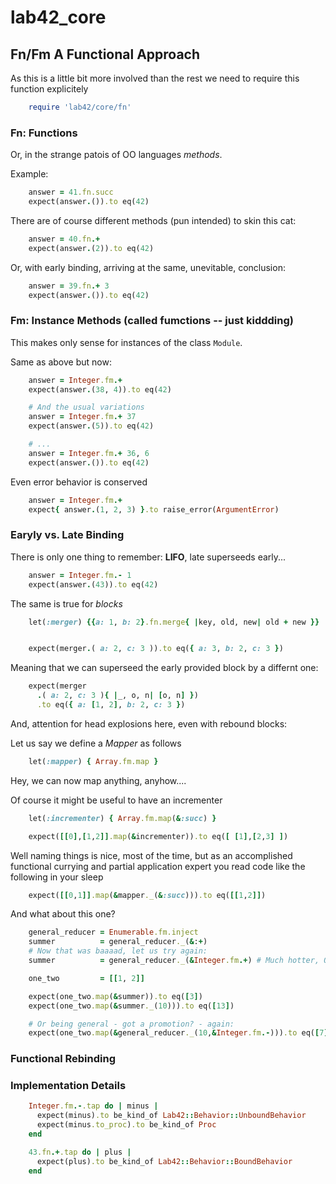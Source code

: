 # lab42\_core

## Fn/Fm A Functional Approach

As this is a little bit more involved than the rest we need to require this function explicitely

```ruby :include
    require 'lab42/core/fn'
```

### Fn: Functions

Or, in the strange patois of OO languages _methods_.

Example:

```ruby :example
    answer = 41.fn.succ
    expect(answer.()).to eq(42)
```

There are of course different methods (pun intended) to skin this cat:

```ruby :example
    answer = 40.fn.+
    expect(answer.(2)).to eq(42)
```

Or, with early binding, arriving at the same, unevitable, conclusion:

```ruby :example
    answer = 39.fn.+ 3
    expect(answer.()).to eq(42)
```

### Fm: Instance Methods (called fumctions -- just kiddding)

This makes only sense for instances of the class `Module`.

Same as above but now:


```ruby :example
    answer = Integer.fm.+
    expect(answer.(38, 4)).to eq(42)

    # And the usual variations
    answer = Integer.fm.+ 37
    expect(answer.(5)).to eq(42)

    # ...
    answer = Integer.fm.+ 36, 6
    expect(answer.()).to eq(42)
```

Even error behavior is conserved

```ruby :example
    answer = Integer.fm.+
    expect{ answer.(1, 2, 3) }.to raise_error(ArgumentError) 
```

### Earyly vs. Late Binding


There is only one thing to remember: **LIFO**, late superseeds early...

```ruby :example
    answer = Integer.fm.- 1
    expect(answer.(43)).to eq(42)
```

The same is true for _blocks_

```ruby :include
    let(:merger) {{a: 1, b: 2}.fn.merge{ |key, old, new| old + new }}
```

```ruby :example

    expect(merger.( a: 2, c: 3 )).to eq({ a: 3, b: 2, c: 3 })
```

Meaning that we can superseed the early provided block by a differnt one:

```ruby :example
    expect(merger
      .( a: 2, c: 3 ){ |_, o, n| [o, n] })
      .to eq({ a: [1, 2], b: 2, c: 3 })
```

And, attention for head explosions here, even with rebound blocks:

Let us say we define a _Mapper_ as follows

```ruby :include
    let(:mapper) { Array.fm.map }
```

Hey, we can now map anything, anyhow....

Of course it might be useful to have an incrementer

```ruby :include
    let(:incrementer) { Array.fm.map(&:succ) }
```
```ruby :example 
    expect([[0],[1,2]].map(&incrementer)).to eq([ [1],[2,3] ])
```

Well naming things is nice, most of the time, but as an accomplished functional
currying and partial application expert you read code like the following in your sleep

```ruby :example
    expect([[0,1]].map(&mapper._(&:succ))).to eq([[1,2]])
```

And what about this one?

```ruby :example
    general_reducer = Enumerable.fm.inject
    summer          = general_reducer._(&:+)
    # Now that was baaaad, let us try again:
    summer          = general_reducer._(&Integer.fm.+) # Much hotter, OMG I am sooo funny

    one_two         = [[1, 2]]

    expect(one_two.map(&summer)).to eq([3])
    expect(one_two.map(&summer._(10))).to eq([13])

    # Or being general - got a promotion? - again:
    expect(one_two.map(&general_reducer._(10,&Integer.fm.-))).to eq([7])
```


### Functional Rebinding


### Implementation Details

```ruby :example
    Integer.fm.-.tap do | minus |
      expect(minus).to be_kind_of Lab42::Behavior::UnboundBehavior
      expect(minus.to_proc).to be_kind_of Proc
    end

    43.fn.+.tap do | plus |
      expect(plus).to be_kind_of Lab42::Behavior::BoundBehavior
    end
```
